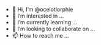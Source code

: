 - 👋 Hi, I’m @ocelotlorphie
- 👀 I’m interested in ...
- 🌱 I’m currently learning ...
- 💞️ I’m looking to collaborate on ...
- 📫 How to reach me ...

<!---
ocelotlorphie/ocelotlorphie is a ✨ special ✨ repository because its `README.md` (this file) appears on your GitHub profile.
You can click the Preview link to take a look at your changes.
--->
